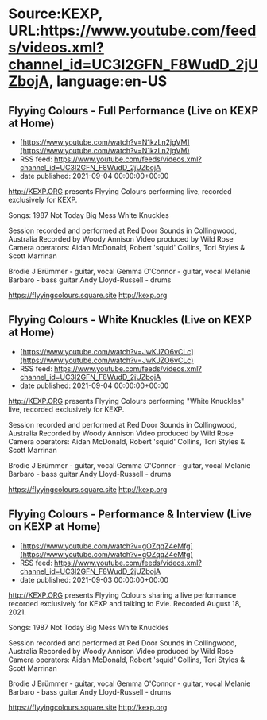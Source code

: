 # Source:KEXP, URL:https://www.youtube.com/feeds/videos.xml?channel_id=UC3I2GFN_F8WudD_2jUZbojA, language:en-US

## Flyying Colours - Full Performance (Live on KEXP at Home)
 - [https://www.youtube.com/watch?v=N1kzLn2jgVM](https://www.youtube.com/watch?v=N1kzLn2jgVM)
 - RSS feed: https://www.youtube.com/feeds/videos.xml?channel_id=UC3I2GFN_F8WudD_2jUZbojA
 - date published: 2021-09-04 00:00:00+00:00

http://KEXP.ORG presents Flyying Colours performing live, recorded exclusively for KEXP. 

Songs:
1987
Not Today
Big Mess
White Knuckles

Session recorded and performed at Red Door Sounds in Collingwood, Australia
Recorded by Woody Annison
Video produced by Wild Rose
Camera operators: Aidan McDonald, Robert 'squid' Collins, Tori Styles & Scott Marrinan

Brodie J Brümmer - guitar, vocal
Gemma O'Connor - guitar, vocal
Melanie Barbaro - bass guitar
Andy Lloyd-Russell - drums

https://flyyingcolours.square.site
http://kexp.org

## Flyying Colours - White Knuckles (Live on KEXP at Home)
 - [https://www.youtube.com/watch?v=JwKJZO6vCLc](https://www.youtube.com/watch?v=JwKJZO6vCLc)
 - RSS feed: https://www.youtube.com/feeds/videos.xml?channel_id=UC3I2GFN_F8WudD_2jUZbojA
 - date published: 2021-09-04 00:00:00+00:00

http://KEXP.ORG presents Flyying Colours performing "White Knuckles" live, recorded exclusively for KEXP. 

Session recorded and performed at Red Door Sounds in Collingwood, Australia
Recorded by Woody Annison
Video produced by Wild Rose
Camera operators: Aidan McDonald, Robert 'squid' Collins, Tori Styles & Scott Marrinan

Brodie J Brümmer - guitar, vocal
Gemma O'Connor - guitar, vocal
Melanie Barbaro - bass guitar
Andy Lloyd-Russell - drums

https://flyyingcolours.square.site
http://kexp.org

## Flyying Colours - Performance & Interview (Live on KEXP at Home)
 - [https://www.youtube.com/watch?v=gOZqqZ4eMfg](https://www.youtube.com/watch?v=gOZqqZ4eMfg)
 - RSS feed: https://www.youtube.com/feeds/videos.xml?channel_id=UC3I2GFN_F8WudD_2jUZbojA
 - date published: 2021-09-03 00:00:00+00:00

http://KEXP.ORG presents Flyying Colours sharing a live performance recorded exclusively for KEXP and talking to Evie. Recorded August 18, 2021.

Songs:
1987
Not Today
Big Mess
White Knuckles

Session recorded and performed at Red Door Sounds in Collingwood, Australia
Recorded by Woody Annison
Video produced by Wild Rose
Camera operators: Aidan McDonald, Robert 'squid' Collins, Tori Styles & Scott Marrinan

Brodie J Brümmer - guitar, vocal
Gemma O'Connor - guitar, vocal
Melanie Barbaro - bass guitar
Andy Lloyd-Russell - drums

https://flyyingcolours.square.site
http://kexp.org

